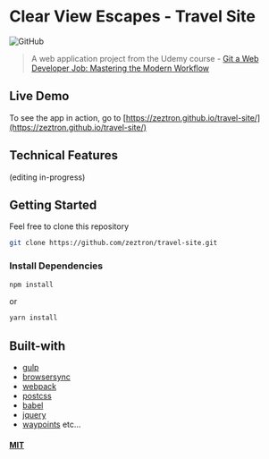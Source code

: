 # Clear View Escapes - Travel Site

![GitHub](https://img.shields.io/github/license/mashape/apistatus.svg)

> A web application project from the Udemy course - [Git a Web Developer Job: Mastering the Modern Workflow](https://www.udemy.com/git-a-web-developer-job-mastering-the-modern-workflow/)

## Live Demo
To see the app in action, go to [https://zeztron.github.io/travel-site/](https://zeztron.github.io/travel-site/)

## Technical Features
(editing in-progress)

## Getting Started
Feel free to clone this repository
```sh
git clone https://github.com/zeztron/travel-site.git
```

### Install Dependencies
```sh
npm install
```

or

```sh
yarn install
```

## Built-with
* [gulp](https://gulpjs.com/)
* [browsersync](https://browsersync.io/)
* [webpack](https://webpack.js.org/)
* [postcss](https://postcss.org/)
* [babel](https://babeljs.io/)
* [jquery](https://jquery.com/)
* [waypoints](http://imakewebthings.com/waypoints/)
etc...




#### [MIT](./LICENSE)
